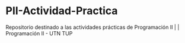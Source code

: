 # PII-Actividad-Practica
Repositorio destinado a las actividades prácticas de Programación II | | Programación II - UTN TUP
